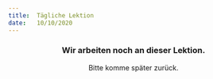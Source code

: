 ```yaml
---
title:  Tägliche Lektion
date:   10/10/2020
---
```


### <center>Wir arbeiten noch an dieser Lektion.</center>
<center>Bitte komme später zurück.</center>